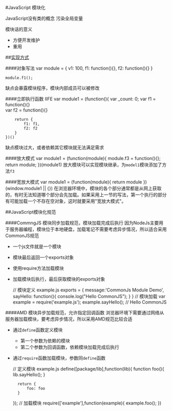 #JavaScript 模块化

JavaScript没有类的概念
污染全局变量

模块话的意义
+ 方便开发维护
+ 重用

##[实现方式](http://www.ruanyifeng.com/blog/2012/10/javascript_module.html)

####对象写法
	var module = {
		v1: 100,
		f1: function(){},
		f2: function(){}
	}

	module.f1();
缺点会暴露模块程序，模块内部成员可以被修改

####立即执行函数 IIFE
	var module1 = (function(){
		var _count: 0;
		var f1 = function(){}	
		var f2 = function(){}	

		return {
			f1: f1,
			f2: f2
		}
	})()
缺点模块过大，或者依赖其它模块就无法满足需求

####放大模式
	var module1 = (function(module){
		module.f3 = function(){};
		return module;
	})(module1)
放大模块可以实现模块继承，为`model1`模块添加了方法`f3`

####宽放大模式
	var module1 = (function(module){
		return module
	})(window.module1 || {})
在浏览器环境中，模块的各个部分通常都是从网上获取的，有时无法知道哪个部分会先加载。如果采用上一节的写法，第一个执行的部分有可能加载一个不存在空对象，这时就要采用"宽放大模式"。

##JavaScript模块化规范

####CommngJS
模块同步加载规范，模块加载完成后执行
因为NodeJs主要用于服务器编程，模块位于本地硬盘，加载笔记不需要考虑异步情况，所以适合采用CommonJS规范
+ 一个js文件就是一个模块
+ 模块最后返回一个exports对象
+ 使用require方法加载模块
+ 加载模块后执行，最后获取模块的exports对象

	// 模块定义 example.js
	exports = {
		message:'CommonJs Module Demo',
		sayHello: function(){
			console.log("Hello CommonJS");
		}
	}
	// 模块加载
	var example = require('example.js');
	example.sayHello(); // Hello CommonJS


####AMD
模块异步加载规范，允许指定回调函数
浏览器环境下需要通过网络从服务器加载模块，要考虑异步情况，所以采用AMD规范比较合适
+ 通过`define`函数定义模块
	* 第一个参数为依赖的模块
	* 第二个参数为回调函数，依赖模块加载完成后执行
+ 通过`require`函数加载模块，参数同`define`函数

	// 定义模块 example.js
	define([package/lib],function(lib){
		function foo(){
			lib.sayHello();
		}

		return {
			foo: foo
		}
	});
	// 加载模块
	require(['example'],function(example){
		example.foo();
	})

